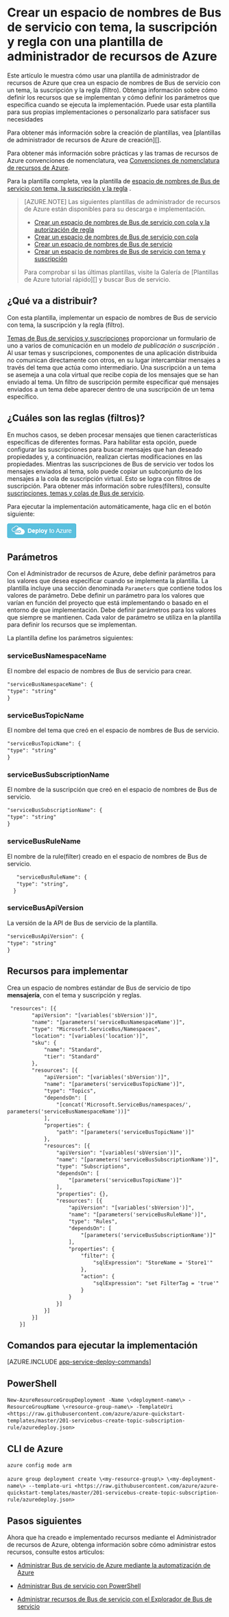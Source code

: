 <properties
    pageTitle="Crear un espacio de nombres de Bus de servicio con el tema de la suscripción y regla con una plantilla de administrador de recursos de Azure | Microsoft Azure"
    description="Crear un espacio de nombres de Bus de servicio con tema, la suscripción y la regla mediante la plantilla de administrador de recursos de Azure"
    services="service-bus"
    documentationCenter=".net"
    authors="ShubhaVijayasarathy"
    manager="timlt"
    editor=""/>

<tags
    ms.service="service-bus"
    ms.devlang="tbd"
    ms.topic="article"
    ms.tgt_pltfrm="dotnet"
    ms.workload="na"
    ms.date="10/25/2016"
    ms.author="ShubhaVijayasarathy"/>

# <a name="create-a-service-bus-namespace-with-topic-subscription-and-rule-using-an-azure-resource-manager-template"></a>Crear un espacio de nombres de Bus de servicio con tema, la suscripción y regla con una plantilla de administrador de recursos de Azure

Este artículo le muestra cómo usar una plantilla de administrador de recursos de Azure que crea un espacio de nombres de Bus de servicio con un tema, la suscripción y la regla (filtro). Obtenga información sobre cómo definir los recursos que se implementan y cómo definir los parámetros que especifica cuando se ejecuta la implementación. Puede usar esta plantilla para sus propias implementaciones o personalizarlo para satisfacer sus necesidades

Para obtener más información sobre la creación de plantillas, vea [plantillas de administrador de recursos de Azure de creación][].

Para obtener más información sobre prácticas y las tramas de recursos de Azure convenciones de nomenclatura, vea [Convenciones de nomenclatura de recursos de Azure][].

Para la plantilla completa, vea la plantilla de [espacio de nombres de Bus de servicio con tema, la suscripción y la regla][] .

>[AZURE.NOTE] Las siguientes plantillas de administrador de recursos de Azure están disponibles para su descarga e implementación.
>
>-    [Crear un espacio de nombres de Bus de servicio con cola y la autorización de regla](service-bus-resource-manager-namespace-auth-rule.md)
>-    [Crear un espacio de nombres de Bus de servicio con cola](service-bus-resource-manager-namespace-queue.md)
>-    [Crear un espacio de nombres de Bus de servicio](service-bus-resource-manager-namespace.md)
>-    [Crear un espacio de nombres de Bus de servicio con tema y suscripción](service-bus-resource-manager-namespace-topic.md)
>
>Para comprobar si las últimas plantillas, visite la Galería de [Plantillas de Azure tutorial rápido][] y buscar Bus de servicio.

## <a name="what-will-you-deploy"></a>¿Qué va a distribuir?

Con esta plantilla, implementar un espacio de nombres de Bus de servicio con tema, la suscripción y la regla (filtro).

[Temas de Bus de servicios y suscripciones](service-bus-queues-topics-subscriptions.md#topics-and-subscriptions) proporcionar un formulario de uno a varios de comunicación en un modelo *de publicación o suscripción* . Al usar temas y suscripciones, componentes de una aplicación distribuida no comunican directamente con otros, en su lugar intercambiar mensajes a través del tema que actúa como intermediario. Una suscripción a un tema se asemeja a una cola virtual que recibe copia de los mensajes que se han enviado al tema. Un filtro de suscripción permite especificar qué mensajes enviados a un tema debe aparecer dentro de una suscripción de un tema específico.

## <a name="what-are-rules-filters"></a>¿Cuáles son las reglas (filtros)?

En muchos casos, se deben procesar mensajes que tienen características específicas de diferentes formas. Para habilitar esta opción, puede configurar las suscripciones para buscar mensajes que han deseado propiedades y, a continuación, realizan ciertas modificaciones en las propiedades. Mientras las suscripciones de Bus de servicio ver todos los mensajes enviados al tema, solo puede copiar un subconjunto de los mensajes a la cola de suscripción virtual. Esto se logra con filtros de suscripción. Para obtener más información sobre rules(filters), consulte [suscripciones, temas y colas de Bus de servicio][].

Para ejecutar la implementación automáticamente, haga clic en el botón siguiente:

[![Implementar en Azure](./media/service-bus-resource-manager-namespace-topic/deploybutton.png)](https://portal.azure.com/#create/Microsoft.Template/uri/https%3A%2F%2Fraw.githubusercontent.com%2FAzure%2Fazure-quickstart-templates%2Fmaster%2F201-servicebus-create-topic-subscription-rule%2Fazuredeploy.json)

## <a name="parameters"></a>Parámetros

Con el Administrador de recursos de Azure, debe definir parámetros para los valores que desea especificar cuando se implementa la plantilla. La plantilla incluye una sección denominada `Parameters` que contiene todos los valores de parámetro. Debe definir un parámetro para los valores que varían en función del proyecto que está implementando o basado en el entorno de que implementación. Debe definir parámetros para los valores que siempre se mantienen. Cada valor de parámetro se utiliza en la plantilla para definir los recursos que se implementan.

La plantilla define los parámetros siguientes:

### <a name="servicebusnamespacename"></a>serviceBusNamespaceName

El nombre del espacio de nombres de Bus de servicio para crear.

```
"serviceBusNamespaceName": {
"type": "string"
}
```

### <a name="servicebustopicname"></a>serviceBusTopicName

El nombre del tema que creó en el espacio de nombres de Bus de servicio.

```
"serviceBusTopicName": {
"type": "string"
}
```

### <a name="servicebussubscriptionname"></a>serviceBusSubscriptionName

El nombre de la suscripción que creó en el espacio de nombres de Bus de servicio.

```
"serviceBusSubscriptionName": {
"type": "string"
}
```
### <a name="servicebusrulename"></a>serviceBusRuleName

El nombre de la rule(filter) creado en el espacio de nombres de Bus de servicio.

```
   "serviceBusRuleName": {
   "type": "string",
  }
```
### <a name="servicebusapiversion"></a>serviceBusApiVersion

La versión de la API de Bus de servicio de la plantilla.

```
"serviceBusApiVersion": {
"type": "string"
}
```
## <a name="resources-to-deploy"></a>Recursos para implementar

Crea un espacio de nombres estándar de Bus de servicio de tipo **mensajería**, con el tema y suscripción y reglas.

```
 "resources": [{
        "apiVersion": "[variables('sbVersion')]",
        "name": "[parameters('serviceBusNamespaceName')]",
        "type": "Microsoft.ServiceBus/Namespaces",
        "location": "[variables('location')]",
        "sku": {
            "name": "Standard",
            "tier": "Standard"
        },
        "resources": [{
            "apiVersion": "[variables('sbVersion')]",
            "name": "[parameters('serviceBusTopicName')]",
            "type": "Topics",
            "dependsOn": [
                "[concat('Microsoft.ServiceBus/namespaces/', parameters('serviceBusNamespaceName'))]"
            ],
            "properties": {
                "path": "[parameters('serviceBusTopicName')]"
            },
            "resources": [{
                "apiVersion": "[variables('sbVersion')]",
                "name": "[parameters('serviceBusSubscriptionName')]",
                "type": "Subscriptions",
                "dependsOn": [
                    "[parameters('serviceBusTopicName')]"
                ],
                "properties": {},
                "resources": [{
                    "apiVersion": "[variables('sbVersion')]",
                    "name": "[parameters('serviceBusRuleName')]",
                    "type": "Rules",
                    "dependsOn": [
                        "[parameters('serviceBusSubscriptionName')]"
                    ],
                    "properties": {
                        "filter": {
                            "sqlExpression": "StoreName = 'Store1'"
                        },
                        "action": {
                            "sqlExpression": "set FilterTag = 'true'"
                        }
                    }
                }]
            }]
        }]
    }]
```

## <a name="commands-to-run-deployment"></a>Comandos para ejecutar la implementación

[AZURE.INCLUDE [app-service-deploy-commands](../../includes/app-service-deploy-commands.md)]

## <a name="powershell"></a>PowerShell

```
New-AzureResourceGroupDeployment -Name \<deployment-name\> -ResourceGroupName \<resource-group-name\> -TemplateUri <https://raw.githubusercontent.com/azure/azure-quickstart-templates/master/201-servicebus-create-topic-subscription-rule/azuredeploy.json>
```

## <a name="azure-cli"></a>CLI de Azure

```
azure config mode arm

azure group deployment create \<my-resource-group\> \<my-deployment-name\> --template-uri <https://raw.githubusercontent.com/azure/azure-quickstart-templates/master/201-servicebus-create-topic-subscription-rule/azuredeploy.json>
```

## <a name="next-steps"></a>Pasos siguientes

Ahora que ha creado e implementado recursos mediante el Administrador de recursos de Azure, obtenga información sobre cómo administrar estos recursos, consulte estos artículos:

- [Administrar Bus de servicio de Azure mediante la automatización de Azure](service-bus-automation-manage.md)
- [Administrar Bus de servicio con PowerShell](service-bus-powershell-how-to-provision.md)
- [Administrar recursos de Bus de servicio con el Explorador de Bus de servicio](https://code.msdn.microsoft.com/Service-Bus-Explorer-f2abca5a)


  [Creación de plantillas de administrador de recursos de Azure]: ../resource-group-authoring-templates.md
  [Tutorial rápido Azure plantillas]: https://azure.microsoft.com/documentation/templates/?term=service+bus
  [Learn more about Service Bus topics and subscriptions]: service-bus-queues-topics-subscriptions.md
  [Using Azure PowerShell with Azure Resource Manager]: ../powershell-azure-resource-manager.md
  [Using the Azure CLI for Mac, Linux, and Windows with Azure Resource Management]: ../xplat-cli-azure-resource-manager.md
  [Convenciones de nomenclatura de recursos de Azure]: https://azure.microsoft.com/en-us/documentation/articles/guidance-naming-conventions/
  [Espacio de nombres de Bus de servicio con tema, la suscripción y la regla]: https://github.com/Azure/azure-quickstart-templates/blob/master/201-servicebus-create-topic-subscription-rule/
  [Suscripciones, temas y colas de Bus de servicio]:service-bus-queues-topics-subscriptions.md
  
